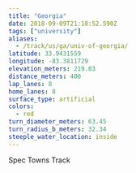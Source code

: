 ```yaml
---
title: "Georgia"
date: 2018-09-09T21:10:52.590Z
tags: ["university"]
aliases:
  - /track/us/ga/univ-of-georgia/
latitude: 33.9431559
longitude: -83.3811729
elevation_meters: 219.03
distance_meters: 400
lap_lanes: 8
home_lanes: 8
surface_type: artificial
colors: 
  - red
turn_diameter_meters: 63.45
turn_radius_b_meters: 32.34
steeple_water_location: inside
---
```

Spec Towns Track
<!--more-->

